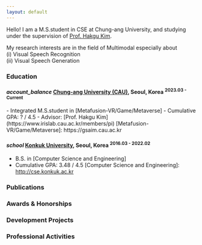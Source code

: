 ```yaml
---
layout: default
---
```


Hello!
I am a M.S.student in CSE at Chung-ang University, and studying under the supervision of [Prof. Hakgu Kim](https://www.irislab.cau.ac.kr/members/pi).

My research interests are in the field of Multimodal especially about\
(i) Visual Speech Recognition\
(ii) Visual Speech Generation


### Education

<h4 class="education">
  <i class="material-icons md-18">account_balance</i>
  <a href="">Chung-ang University (CAU)</a>, Seoul, Korea
  <sup>2023.03 - Current</sup>
</h4>
- Integrated M.S.student in [Metafusion-VR/Game/Metaverse]
- Cumulative GPA: ? / 4.5
- Advisor: [Prof. Hakgu Kim](https://www.irislab.cau.ac.kr/members/pi)
[Metafusion-VR/Game/Metaverse]: https://gsaim.cau.ac.kr


<h4 class="education">
  <i class="material-icons md-18">school</i>
  <a href="http://www.konkuk.ac.kr/do/Index.do">Konkuk University</a>, Seoul, Korea
  <sup>2016.03 - 2022.02</sup>
</h4>

- B.S. in [Computer Science and Engineering]
- Cumulative GPA: 3.48 / 4.5
[Computer Science and Engineering]: http://cse.konkuk.ac.kr


### Publications
<!-- - **Papername** <br/>
authors, **my_name** <br/>
conference_name
<a class="code" href="homepage_address">[OpenReview]</a>
<a class="code" href="homepage_address">[arxiv]</a>
<a class="code" href="homepage_address">[pdf]</a>
<a class="code" href="homepage_address">[talk]</a>
<a class="code" href="homepage_address">[code]</a> -->



### Awards & Honorships

<!-- - [**name**](homepage_address)(date) -->


### Development Projects

<!-- - **Name** <sup>2019.02 - Current</sup> <a class="code" href="code_homepage address">[code]</a> <br/> 
detail -->


### Professional Activities
<!-- 
- **Reviewer of International Conferences** <br/>
IEEE/CVF International Conference on Computer Vision (ICCV) 2023 <br/>\
IEEE/CVF International Conference on Computer Vision (ICCV) 2023 <br/>\ -->
